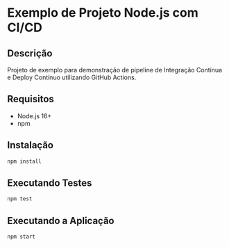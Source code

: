 # Exemplo de Projeto Node.js com CI/CD

## Descrição
Projeto de exemplo para demonstração de pipeline de Integração Contínua e Deploy Contínuo utilizando GitHub Actions.

## Requisitos
- Node.js 16+
- npm

## Instalação
```bash
npm install
```

## Executando Testes
```bash
npm test
```

## Executando a Aplicação
```bash
npm start
```